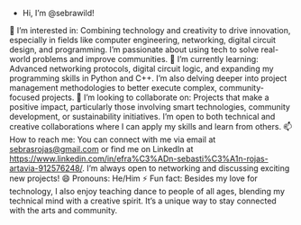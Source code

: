 - Hi, I’m @sebrawild!

👀 I’m interested in: Combining technology and creativity to drive innovation, especially in fields like computer engineering, networking, digital circuit design, and programming. I’m passionate about using tech to solve real-world problems and improve communities.
🌱 I’m currently learning: Advanced networking protocols, digital circuit logic, and expanding my programming skills in Python and C++. I’m also delving deeper into project management methodologies to better execute complex, community-focused projects.
💞️ I’m looking to collaborate on: Projects that make a positive impact, particularly those involving smart technologies, community development, or sustainability initiatives. I’m open to both technical and creative collaborations where I can apply my skills and learn from others.
📫 How to reach me: You can connect with me via email at sebrasrojas@gmail.com or find me on LinkedIn at https://www.linkedin.com/in/efra%C3%ADn-sebasti%C3%A1n-rojas-artavia-912576248/. I’m always open to networking and discussing exciting new projects!
😄 Pronouns: He/Him
⚡ Fun fact: Besides my love for technology, I also enjoy teaching dance to people of all ages, blending my technical mind with a creative spirit. It’s a unique way to stay connected with the arts and community.
<!---
sebrabuild/sebrabuild is a ✨ special ✨ repository because its `README.md` (this file) appears on your GitHub profile.
You can click the Preview link to take a look at your changes.
--->
